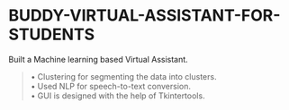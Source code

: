 # BUDDY-VIRTUAL-ASSISTANT-FOR-STUDENTS
 Built a Machine learning based Virtual Assistant.</br>
>• Clustering for segmenting the data into clusters.</br>
>• Used NLP for speech-to-text conversion.</br>
>• GUI is designed with the help of Tkintertools.</br>
